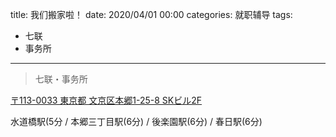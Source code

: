 title: 我们搬家啦！
date: 2020/04/01 00:00
categories: 就职辅导
tags:
- 七联
- 事务所

---

<blockquote class="blockquote-center"> 七联・事务所 </blockquote>

[〒113-0033 東京都 文京区本郷1-25-8 SKビル2F](https://goo.gl/maps/aK1cUsbFSx2ieoADA)

水道橋駅(5分 / 本郷三丁目駅(6分) / 後楽園駅(6分) / 春日駅(6分)